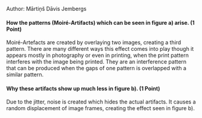 Author: Mārtiņš Dāvis Jembergs

#### How the patterns (Moiré-Artifacts) which can be seen in figure a) arise. (1 Point)

Moiré-Artefacts are created by overlaying two images, creating a third pattern. There are many different ways this effect comes into play though it appears mostly in photography or even in printing, when the print pattern interferes with the image being printed. They are an interference pattern that can be produced when the gaps of one pattern is overlapped with a similar pattern.

#### Why these artifacts show up much less in figure b). (1 Point)

Due to the jitter, noise is created which hides the actual artifacts. It causes a random displacement of image frames, creating the effect seen in figure b).
